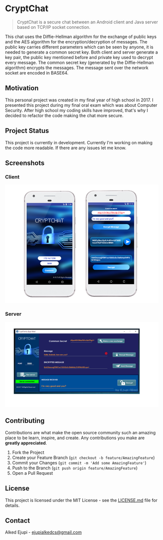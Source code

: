 # CryptChat
> CryptChat is a secure chat between an Android client and Java server based on TCP/IP socket connection.

This chat uses the Diffie-Hellman algorithm for the exchange of public keys and the AES algorithm for the encryption/decryption of messages. The public key carries different parameters which can be seen by anyone, it is needed to generate a common secret key. Both client and server generate a key pair, the public key mentioned before and private key used to decrypt every message. The common secret key (generated by the Diffie-Hellman algorithm) encrypts the messages. The message sent over the network socket are encoded in BASE64.

## Motivation
This personal project was created in my final year of high school in 2017. I presented this project during my final oral exam which was about Computer Security. After high school my coding skills have improved, that's why I decided to refactor the code making the chat more secure. 

## Project Status

This project is currently in development. Currently I'm working on making the code more readable. If there are any issues let me know. 

## Screenshots
### Client
![Client](https://github.com/EjupiAlked/CryptChat/blob/master/art/art.PNG?raw=true)
### Server
![Server](https://github.com/EjupiAlked/CryptChat/blob/master/art/artServer.png?raw=true)
## Contributing

Contributions are what make the open source community such an amazing place to be learn, inspire, and create. Any contributions you make are **greatly appreciated**.

1. Fork the Project
2. Create your Feature Branch (`git checkout -b feature/AmazingFeature`)
3. Commit your Changes (`git commit -m 'Add some AmazingFeature'`)
4. Push to the Branch (`git push origin feature/AmazingFeature`)
5. Open a Pull Request
## License

This project is licensed under the MIT License - see the [LICENSE.md](LICENSE.md) file for details.

## Contact

Alked Ejupi - ejupialkedcs@gmail.com
